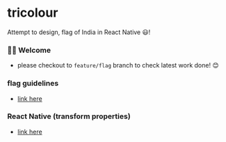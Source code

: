 # tricolour
Attempt to design, flag of India in React Native 😃!


### 👋🏻 Welcome 

- please checkout to `feature/flag` branch to check latest work done! 😊

### flag guidelines
- [link here](https://en.wikipedia.org/wiki/Flag_of_India)

### React Native (transform properties)
- [link here](https://reactnative.dev/docs/transforms)
